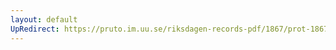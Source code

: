 ```yaml
---
layout: default
UpRedirect: https://pruto.im.uu.se/riksdagen-records-pdf/1867/prot-1867--ak--516/prot-1867--ak--516_000.pdf
---
```

